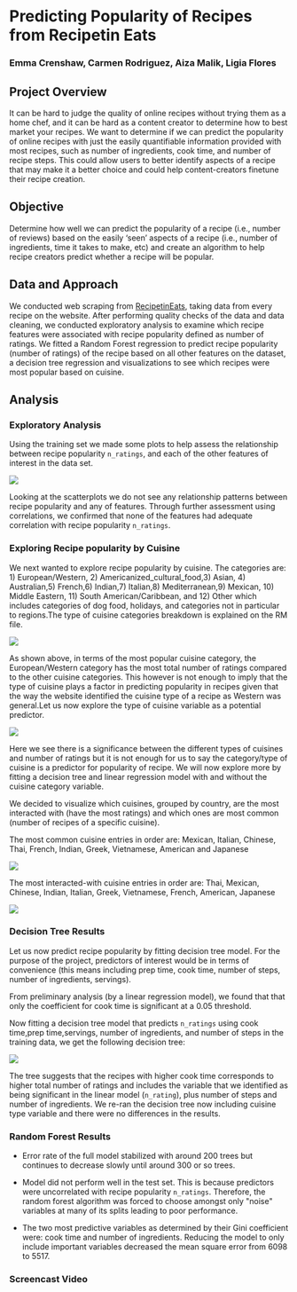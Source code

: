 # Predicting Popularity of Recipes from Recipetin Eats


### Emma Crenshaw, Carmen Rodriguez, Aiza Malik, Ligia Flores



## Project Overview

It can be hard to judge the quality of online recipes without trying them as a home chef, and it can be hard as a content creator to determine how to best market your recipes. We want to determine if we can predict the popularity of online recipes with just the easily quantifiable information provided with most recipes, such as number of ingredients, cook time, and number of recipe steps. This could allow users to better identify aspects of a recipe that may make it a better choice and could help content-creators finetune their recipe creation.

## Objective

Determine how well we can predict the popularity of a recipe (i.e., number of reviews) based on the easily ‘seen’ aspects of a recipe (i.e., number of ingredients, time it takes to make, etc) and create an algorithm to help recipe creators predict whether a recipe will be popular.

##  Data and Approach

We conducted web scraping  from [RecipetinEats](https://www.recipetineats.com/), taking data from every recipe on the website.
After performing quality checks of the data and data cleaning, we conducted exploratory analysis to examine which recipe features were associated with recipe popularity defined as number of ratings.  We fitted a Random Forest regression to predict recipe popularity (number of ratings) of the recipe based on all other features on the dataset, a decision tree regression and  visualizations to see which recipes were most popular based on cuisine.



## Analysis

### Exploratory Analysis 

Using the training set we made some plots to help assess the relationship between recipe popularity  `n_ratings`, and each of the other features of interest in the data set. 

![](scatter.png)

Looking at the scatterplots we do not see any relationship patterns between recipe popularity and any of features. Through further assessment using correlations, we confirmed that none of the features had adequate correlation with recipe popularity `n_ratings`.


### Exploring Recipe popularity by Cuisine 


We next wanted to explore recipe popularity by cuisine. The categories are: 1) European/Western, 2) Americanized_cultural_food,3) Asian, 4) Australian,5) French,6) Indian,7) Italian,8) Mediterranean,9) Mexican, 10) Middle Eastern, 11) South American/Caribbean, and 12) Other which includes categories of dog food, holidays, and categories not in particular to regions.The type of cuisine categories breakdown is explained on the RM file.


![](cuisine_cat_barplot.png)

As shown above, in terms of the most popular cuisine category, the European/Western category has the most total number of ratings compared to the other cuisine categories. This however is not enough to imply that the type of cuisine plays a factor in predicting popularity in recipes given that the way the website identified the cuisine type of a recipe as Western was general.Let us now explore the type of cuisine variable as a potential predictor.

![](cuisine_cat_boxplot.png)

Here we see there is a significance between the different types of cuisines and number of ratings but it is not enough for us to say the category/type of cuisine is a predictor for popularity of recipe. We will now explore more by fitting a decision tree and linear regression model with and without the cuisine category variable.

We decided to visualize which cuisines, grouped by country, are the most interacted with (have the most ratings) and which ones are most common (number of recipes of a specific cuisine).

The most common cuisine entries in order are: Mexican, Italian, Chinese, Thai, French, Indian, Greek, Vietnamese, American and Japanese

![](Map_Recipes.png)

The most interacted-with cuisine entries in order are: Thai, Mexican, Chinese, Indian, Italian, Greek, Vietnamese, French, American, Japanese

![](Map_Ratings.png)

### Decision Tree Results

Let us now predict recipe popularity by fitting decision tree model.
For the purpose of the project, predictors of interest would be in terms of convenience (this means including prep time, cook time, number of steps, number of ingredients, servings).

From preliminary analysis (by a linear regression model), we found that that only the coefficient for cook time is significant at a 0.05 threshold.

Now fitting a decision tree model that predicts `n_ratings` using cook time,prep time,servings, number of ingredients, and number of steps in the training data, we get the following decision tree:

![](decisiontree1.png)

The tree suggests that the recipes with higher cook time corresponds to higher total number of ratings and includes the variable that we identified as being significant in the linear model (`n_rating`), plus number of steps and number of ingredients. We re-ran the decision tree now including cuisine type variable and there were no differences in the results.

###  Random Forest Results

-  Error rate of the full model stabilized with around 200 trees but continues to decrease slowly until around 300 or so trees.

-  Model did not perform well in the test set. This is because predictors were uncorrelated with recipe popularity `n_ratings`. Therefore, the random forest algorithm  was forced to choose amongst only "noise" variables at many of its splits leading to poor performance.

- The two most predictive variables as determined by their Gini coefficient were: cook time and number of ingredients. Reducing the model to only include important variables decreased the mean square error from  6098 to 5517.



### Screencast Video 









